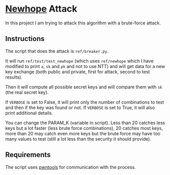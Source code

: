 # [Newhope](https://newhopecrypto.org/) Attack

In this project I am trying to attack this algorithm with a brute-force attack.

## Instructions

The script that does the attack is `ref/breaker.py`.

It will run `ref/test/test_newhope` (which uses `ref/newhope` which I have modified to print `a`, `sk` and `pk` and not to use NTT) and will get data for a new key exchange (both public and private, first for attack, second to test results).

Then it will compute all possible secret keys and will compare them with `sk` (the real secret key).

If `VERBOSE` is set to False, it will print only the number of combinations to test and then if the key was found or not.
If `VERBOSE` is set to True, it will also print additional details.

You can change the PARAM_K (variable in script). Less than 20 catches less keys but a lot faster (less brute force combinations), 20 catches most keys, more than 20 may catch even more keys but the brute force may have too many values to test (still a lot less than the security it should provide).

## Requirements

The script uses [pwntools](https://github.com/Gallopsled/pwntools) for communication with the process.
